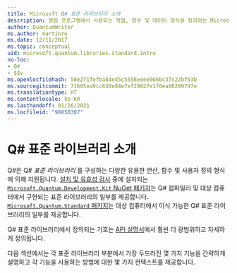 ```yaml
---
title: Microsoft Q# 표준 라이브러리 소개
description: 퀀텀 프로그램에서 사용되는 작업, 함수 및 데이터 형식을 정의하는 Microsoft Q# 표준 라이브러리에 대해 알아봅니다.
author: QuantumWriter
ms.author: martinro
ms.date: 12/11/2017
ms.topic: conceptual
uid: microsoft.quantum.libraries.standard.intro
no-loc:
- Q#
- $$v
ms.openlocfilehash: 58e271fefba84e45c5558eeee066bc37c22bf63b
ms.sourcegitcommit: 71605ea9cc630e84e7ef29027e1f0ea06299747e
ms.translationtype: HT
ms.contentlocale: ko-KR
ms.lasthandoff: 01/26/2021
ms.locfileid: "98858307"
---
```

# <a name="introduction-to-the-no-locq-standard-libraries"></a>Q# 표준 라이브러리 소개

Q#은 Q# *표준 라이브러리* 를 구성하는 다양한 유용한 연산, 함수 및 사용자 정의 형식에 의해 지원됩니다.
[설치 및 유효성 검사](xref:microsoft.quantum.install) 중에 설치되는 [`Microsoft.Quantum.Development.Kit` NuGet 패키지](https://www.nuget.org/packages/microsoft.quantum.development.kit)는 Q# 컴파일러 및 대상 컴퓨터에서 구현되는 표준 라이브러리의 일부를 제공합니다.
[`Microsoft.Quantum.Standard` 패키지](https://www.nuget.org/packages/microsoft.quantum.standard)는 대상 컴퓨터에서 이식 가능한 Q# 표준 라이브러리의 일부를 제공합니다.

Q# 표준 라이브러리에서 정의되는 기호는 [API 설명서](xref:microsoft.quantum.apiref-intro)에서 훨씬 더 광범위하고 자세하게 정의됩니다.

다음 섹션에서는 각 표준 라이브러리 부분에서 가장 두드러진 몇 가지 기능을 간략하게 설명하고 각 기능을 사용하는 방법에 대한 몇 가지 컨텍스트를 제공합니다.
